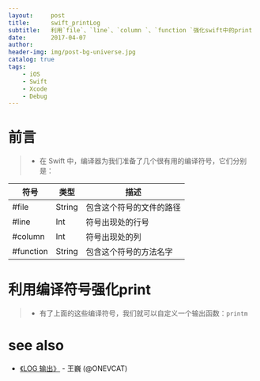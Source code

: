 ```yaml
---
layout:     post
title:      swift_printLog
subtitle:   利用`file`、`line`、`column `、`function `强化swift中的print
date:       2017-04-07
author:     
header-img: img/post-bg-universe.jpg
catalog: true
tags:
    - iOS
    - Swift
    - Xcode
    - Debug
---
```



# 前言
>* 在 Swift 中，编译器为我们准备了几个很有用的编译符号，它们分别是：

<table><thead>
<tr>
<th>符号</th>
<th>类型</th>
<th>描述</th>
</tr>
</thead><tbody>
<tr>
<td>#file</td>
<td>String</td>
<td>包含这个符号的文件的路径</td>
</tr>
<tr>
<td>#line</td>
<td>Int</td>
<td>符号出现处的行号</td>
</tr>
<tr>
<td>#column</td>
<td>Int</td>
<td>符号出现处的列</td>
</tr>
<tr>
<td>#function</td>
<td>String</td>
<td>包含这个符号的方法名字</td>
</tr>
</tbody></table>


# 利用编译符号强化print 

>* 有了上面的这些编译符号，我们就可以自定义一个输出函数：`printm`
><script src="https://gist.github.com/zhangkn/9cb1b6fa6485f6df0cdd3441b103746b.js"></script>
>


# see also

- [《LOG 输出》](http://swifter.tips/log/) - 王巍 (@ONEVCAT)